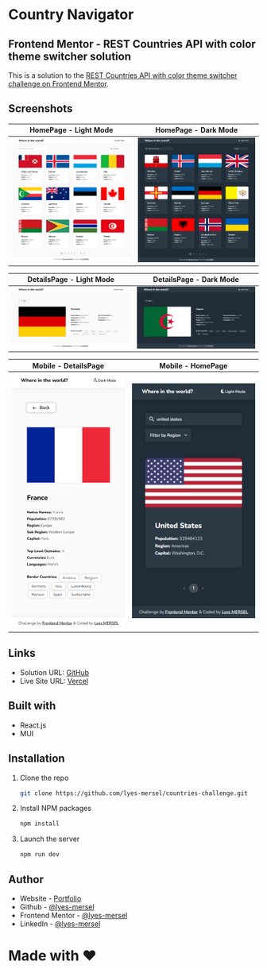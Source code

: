 # Country Navigator
## Frontend Mentor - REST Countries API with color theme switcher solution
This is a solution to the [REST Countries API with color theme switcher challenge on Frontend Mentor](https://www.frontendmentor.io/challenges/rest-countries-api-with-color-theme-switcher-5cacc469fec04111f7b848ca).


## Screenshots
| HomePage - Light Mode | HomePage - Dark Mode |
| -------| ------- |
| ![](./screenshots/screenshot1.png) | ![](./screenshots/screenshot2.png) |

| DetailsPage - Light Mode | DetailsPage - Dark Mode |
| -------| ------- |
| ![](./screenshots/screenshot3.png) | ![](./screenshots/screenshot4.png) |

| Mobile - DetailsPage | Mobile - HomePage |
| -------| ------- |
| ![](./screenshots/screenshot5.png) | ![](./screenshots/screenshot6.png) |


## Links
- Solution URL: [GitHub](https://github.com/lyes-mersel/countries-challenge)
- Live Site URL: [Vercel](https://countries-challenge-mersel.vercel.app/)


## Built with
- React.js
- MUI


## Installation
1. Clone the repo
   ```sh
   git clone https://github.com/lyes-mersel/countries-challenge.git
   ```
2. Install NPM packages
   ```sh
   npm install
   ```
3. Launch the server
   ```sh
   npm run dev
   ```


## Author
- Website - [Portfolio](https://lyes-mersel.netlify.app)
- Github - [@lyes-mersel](https://github.com/lyes-mersel)
- Frontend Mentor - [@lyes-mersel](https://www.frontendmentor.io/profile/lyes-mersel)
- LinkedIn - [@lyes-mersel](https://www.linkedin.com/in/lyes-mersel/)


# Made with ❤️
